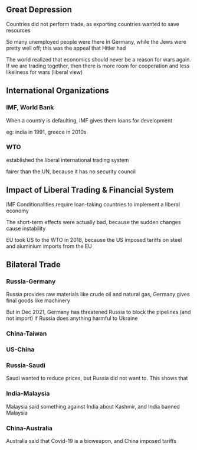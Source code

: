 ## Great Depression

Countries did not perform trade, as exporting countries wanted to save resources

So many unemployed people were there in Germany, while the Jews were pretty well off; this was the appeal that Hitler had

The world realized that economics should never be a reason for wars again. If we are trading together, then there is more room for cooperation and less likeliness for wars (liberal view)

## International Organizations

### IMF, World Bank

When a country is defaulting, IMF gives them loans for development

eg: india in 1991, greece in 2010s

### WTO

established the liberal international trading system

fairer than the UN, because it has no security council

## Impact of Liberal Trading & Financial System

IMF Conditionalities require loan-taking countries to implement a liberal economy

The short-term effects were actually bad, because the sudden changes cause instability

EU took US to the WTO in 2018, because the US imposed tariffs on steel and aluminium imports from the EU

## Bilateral Trade

### Russia-Germany

Russia provides raw materials like crude oil and natural gas, Germany gives final goods like machinery

But in Dec 2021, Germany has threatened Russia to block the pipelines (and not import) if Russia does anything harmful to Ukraine

### China-Taiwan

### US-China

### Russia-Saudi

Saudi wanted to reduce prices, but Russia did not want to. This shows that 

### India-Malaysia

Malaysia said something against India about Kashmir, and India banned Malaysia

### China-Australia

Australia said that Covid-19 is a bioweapon, and China imposed tariffs